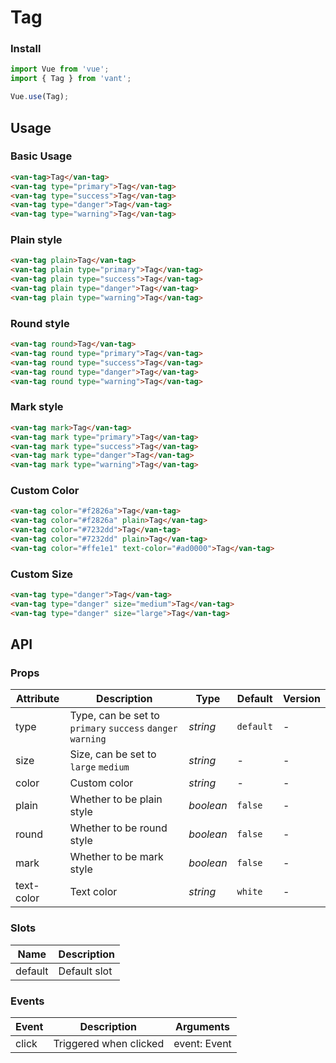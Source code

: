 # Tag

### Install

``` javascript
import Vue from 'vue';
import { Tag } from 'vant';

Vue.use(Tag);
```

## Usage

### Basic Usage

```html
<van-tag>Tag</van-tag>
<van-tag type="primary">Tag</van-tag>
<van-tag type="success">Tag</van-tag>
<van-tag type="danger">Tag</van-tag>
<van-tag type="warning">Tag</van-tag>
```

### Plain style

```html
<van-tag plain>Tag</van-tag>
<van-tag plain type="primary">Tag</van-tag>
<van-tag plain type="success">Tag</van-tag>
<van-tag plain type="danger">Tag</van-tag>
<van-tag plain type="warning">Tag</van-tag>
```

### Round style

```html
<van-tag round>Tag</van-tag>
<van-tag round type="primary">Tag</van-tag>
<van-tag round type="success">Tag</van-tag>
<van-tag round type="danger">Tag</van-tag>
<van-tag round type="warning">Tag</van-tag>
```

### Mark style

```html
<van-tag mark>Tag</van-tag>
<van-tag mark type="primary">Tag</van-tag>
<van-tag mark type="success">Tag</van-tag>
<van-tag mark type="danger">Tag</van-tag>
<van-tag mark type="warning">Tag</van-tag>
```

### Custom Color

```html
<van-tag color="#f2826a">Tag</van-tag>
<van-tag color="#f2826a" plain>Tag</van-tag>
<van-tag color="#7232dd">Tag</van-tag>
<van-tag color="#7232dd" plain>Tag</van-tag>
<van-tag color="#ffe1e1" text-color="#ad0000">Tag</van-tag>
```

### Custom Size

```html
<van-tag type="danger">Tag</van-tag>
<van-tag type="danger" size="medium">Tag</van-tag>
<van-tag type="danger" size="large">Tag</van-tag>
```

## API

### Props

| Attribute | Description | Type | Default | Version |
|------|------|------|------|------|
| type | Type, can be set to `primary` `success` `danger` `warning` | *string* | `default` | - |
| size | Size, can be set to `large` `medium` | *string* | - | - |
| color | Custom color | *string* | - | - |
| plain | Whether to be plain style | *boolean* | `false` | - |
| round | Whether to be round style | *boolean* | `false` | - |
| mark | Whether to be mark style | *boolean* | `false` | - |
| text-color | Text color | *string* | `white` | - |

### Slots

| Name | Description |
|------|------|
| default | Default slot |

### Events

| Event | Description | Arguments |
|------|------|------|
| click | Triggered when clicked | event: Event |

